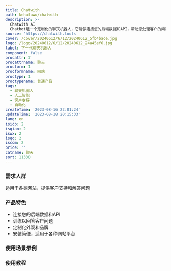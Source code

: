 ```yaml
---
title: Chatwith
path: kehufuwu/chatwith
description: >-
  Chatwith AI
  Chatbot是一个定制化的聊天机器人，它能够连接您的后端数据和API，帮助您处理客户的问题和需求。无论是实时库存信息、文档生成，还是其他功能，它都能胜任。提高客户服务水平，减轻支持工作负担。
source: 'https://chatwith.tools'
cover: /cover/20240612/6/12/20240612_5fb4bace.jpg
logo: /logo/20240612/6/12/20240612_24a45ef6.jpg
label: 下一代聊天机器人
component: false
procattr: 7
procattrname: 聊天
procform: 1
procformname: 网站
proctype: 1
proctypename: 普通产品
tags:
  - 聊天机器人
  - 人工智能
  - 客户支持
  - 自动化
createTime: '2023-08-16 22:01:24'
updateTime: '2023-08-18 20:15:33'
lang: en
isicp: 2
isqian: 2
iswx: 2
isqq: 2
iscom: 2
price: ''
catname: 聊天
sort: 11330
---
```




### 需求人群
适用于各类网站，提供客户支持和解答问题

### 产品特色
- 连接您的后端数据和API
- 训练以回答客户问题
- 定制化外观和品牌
- 安装简便，适用于各种网站平台

### 使用场景示例


### 使用教程


  
